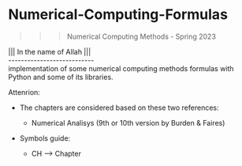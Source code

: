 # Numerical-Computing-Formulas
>>> Numerical Computing Methods - Spring 2023

||| In the name of Allah ||| <br />
--------------------------- <br />
implementation of some numerical computing methods formulas with Python and some of its libraries. <br />

Attenrion: 
- The chapters are considered based on these two references:
  - Numerical Analisys (9th or 10th version by Burden & Faires)

- Symbols guide:
  - CH --> Chapter
